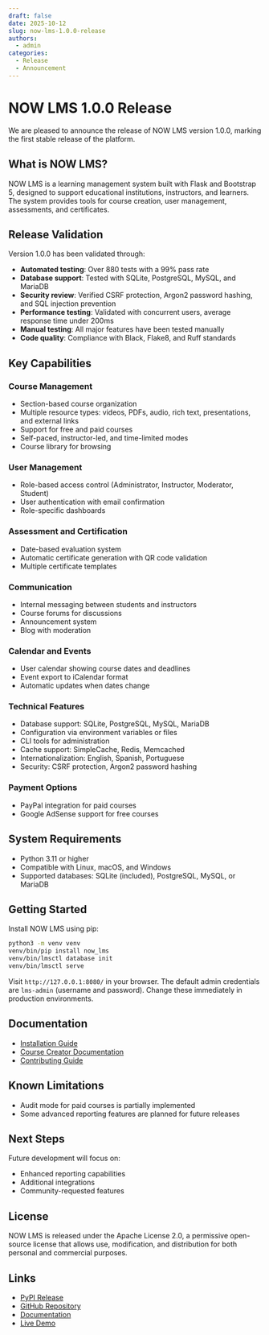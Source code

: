 ```yaml
---
draft: false
date: 2025-10-12
slug: now-lms-1.0.0-release
authors:
  - admin
categories:
  - Release
  - Announcement
---
```


# NOW LMS 1.0.0 Release

We are pleased to announce the release of NOW LMS version 1.0.0, marking the first stable release of the platform.

<!-- more -->

## What is NOW LMS?

NOW LMS is a learning management system built with Flask and Bootstrap 5, designed to support educational institutions, instructors, and learners. The system provides tools for course creation, user management, assessments, and certificates.

## Release Validation

Version 1.0.0 has been validated through:

- **Automated testing**: Over 880 tests with a 99% pass rate
- **Database support**: Tested with SQLite, PostgreSQL, MySQL, and MariaDB
- **Security review**: Verified CSRF protection, Argon2 password hashing, and SQL injection prevention
- **Performance testing**: Validated with concurrent users, average response time under 200ms
- **Manual testing**: All major features have been tested manually
- **Code quality**: Compliance with Black, Flake8, and Ruff standards

## Key Capabilities

### Course Management
- Section-based course organization
- Multiple resource types: videos, PDFs, audio, rich text, presentations, and external links
- Support for free and paid courses
- Self-paced, instructor-led, and time-limited modes
- Course library for browsing

### User Management
- Role-based access control (Administrator, Instructor, Moderator, Student)
- User authentication with email confirmation
- Role-specific dashboards

### Assessment and Certification
- Date-based evaluation system
- Automatic certificate generation with QR code validation
- Multiple certificate templates

### Communication
- Internal messaging between students and instructors
- Course forums for discussions
- Announcement system
- Blog with moderation

### Calendar and Events
- User calendar showing course dates and deadlines
- Event export to iCalendar format
- Automatic updates when dates change

### Technical Features
- Database support: SQLite, PostgreSQL, MySQL, MariaDB
- Configuration via environment variables or files
- CLI tools for administration
- Cache support: SimpleCache, Redis, Memcached
- Internationalization: English, Spanish, Portuguese
- Security: CSRF protection, Argon2 password hashing

### Payment Options
- PayPal integration for paid courses
- Google AdSense support for free courses

## System Requirements

- Python 3.11 or higher
- Compatible with Linux, macOS, and Windows
- Supported databases: SQLite (included), PostgreSQL, MySQL, or MariaDB

## Getting Started

Install NOW LMS using pip:

```bash
python3 -m venv venv
venv/bin/pip install now_lms
venv/bin/lmsctl database init
venv/bin/lmsctl serve
```

Visit `http://127.0.0.1:8080/` in your browser. The default admin credentials are `lms-admin` (username and password). Change these immediately in production environments.

## Documentation

- [Installation Guide](https://bmosoluciones.github.io/now-lms/setup/)
- [Course Creator Documentation](https://bmosoluciones.github.io/now-lms/course-creator/)
- [Contributing Guide](https://bmosoluciones.github.io/now-lms/CONTRIBUTING/)

## Known Limitations

- Audit mode for paid courses is partially implemented
- Some advanced reporting features are planned for future releases

## Next Steps

Future development will focus on:
- Enhanced reporting capabilities
- Additional integrations
- Community-requested features

## License

NOW LMS is released under the Apache License 2.0, a permissive open-source license that allows use, modification, and distribution for both personal and commercial purposes.

## Links

- [PyPI Release](https://pypi.org/project/now-lms/)
- [GitHub Repository](https://github.com/bmosoluciones/now-lms)
- [Documentation](https://bmosoluciones.github.io/now-lms/)
- [Live Demo](https://now-lms-demo.onrender.com/)
